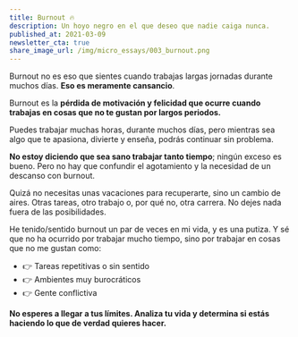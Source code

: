 ```yaml
---
title: Burnout 🔥
description: Un hoyo negro en el que deseo que nadie caiga nunca.
published_at: 2021-03-09
newsletter_cta: true
share_image_url: /img/micro_essays/003_burnout.png
---
```


Burnout no es eso que sientes cuando trabajas largas jornadas durante muchos días. **Eso es meramente cansancio**.

Burnout es la **pérdida de motivación y felicidad que ocurre cuando trabajas en cosas que no te gustan por largos periodos.**

Puedes trabajar muchas horas, durante muchos días, pero mientras sea algo que te apasiona, divierte y enseña, podrás continuar sin problema.

**No estoy diciendo que sea sano trabajar tanto tiempo**; ningún exceso es bueno. Pero no hay que confundir el agotamiento y la necesidad de un descanso con burnout.

Quizá no necesitas unas vacaciones para recuperarte, sino un cambio de aires. Otras tareas, otro trabajo o, por qué no, otra carrera. No dejes nada fuera de las posibilidades.

He tenido/sentido burnout un par de veces en mi vida, y es una putiza. Y sé que no ha ocurrido por trabajar mucho tiempo, sino por trabajar en cosas que no me gustan como:
- 👉 Tareas repetitivas o sin sentido
- 👉 Ambientes muy burocráticos
- 👉 Gente conflictiva

**No esperes a llegar a tus límites. Analiza tu vida y determina si estás haciendo lo que de verdad quieres hacer.**

